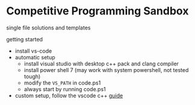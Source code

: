 # Competitive Programming Sandbox

single file solutions and templates

getting started
- install vs-code
- automatic setup
	- install visual studio with desktop c++ pack and clang compiler
	- install power shell 7 (may work with system powershell, not tested tough)
	- modify the `VS_PATH` in code.ps1
	- always start by running code.ps1
- custom setup, follow the vscode c++ [guide](https://code.visualstudio.com/docs/languages/cpp)
